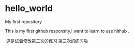 # hello_world
My first repository

This is my first github responsity,I want to learn to use hithub .

 这是试着修改第二次的练习
 第三次的练习啦
